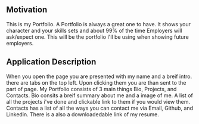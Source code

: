 ## Motivation
  This is my Portfolio. A Portfolio is always a great one to have. It shows your character and your skills sets and about 99% of the time Employers will ask/expect one. This will be the portfolio I'll be using when showing future employers. 

## Application Description
  When you open the page you are presented with my name and a breif intro. there are tabs on the top left. Upon clicking them you are than sent to the part of page. My Portfolio consists of 3 main things Bio, Projects, and Contacts. Bio consits a breif summary about me and a image of me. A list of all the projects i've done and clickable link to them if you would view them. Contacts has a list of all the ways you can contact me via Email, Github, and Linkedin. There is a also a downloadedable link of my resume.
